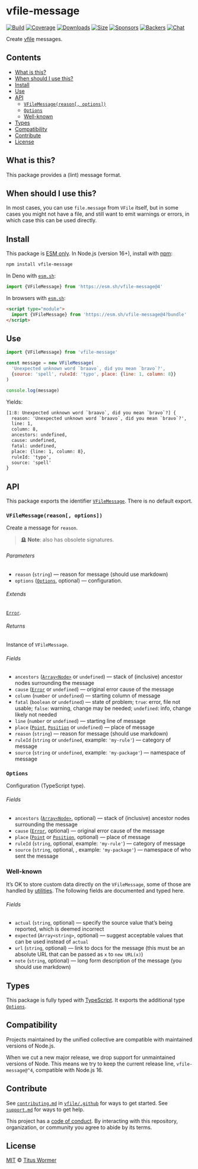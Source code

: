 # vfile-message

[![Build][build-badge]][build]
[![Coverage][coverage-badge]][coverage]
[![Downloads][downloads-badge]][downloads]
[![Size][size-badge]][size]
[![Sponsors][sponsors-badge]][collective]
[![Backers][backers-badge]][collective]
[![Chat][chat-badge]][chat]

Create [vfile][] messages.

## Contents

*   [What is this?](#what-is-this)
*   [When should I use this?](#when-should-i-use-this)
*   [Install](#install)
*   [Use](#use)
*   [API](#api)
    *   [`VFileMessage(reason[, options])`](#vfilemessagereason-options)
    *   [`Options`](#options)
    *   [Well-known](#well-known)
*   [Types](#types)
*   [Compatibility](#compatibility)
*   [Contribute](#contribute)
*   [License](#license)

## What is this?

This package provides a (lint) message format.

## When should I use this?

In most cases, you can use `file.message` from `VFile` itself, but in some
cases you might not have a file, and still want to emit warnings or errors,
in which case this can be used directly.

## Install

This package is [ESM only][esm].
In Node.js (version 16+), install with [npm][]:

```sh
npm install vfile-message
```

In Deno with [`esm.sh`][esmsh]:

```js
import {VFileMessage} from 'https://esm.sh/vfile-message@4'
```

In browsers with [`esm.sh`][esmsh]:

```html
<script type="module">
  import {VFileMessage} from 'https://esm.sh/vfile-message@4?bundle'
</script>
```

## Use

```js
import {VFileMessage} from 'vfile-message'

const message = new VFileMessage(
  'Unexpected unknown word `braavo`, did you mean `bravo`?',
  {source: 'spell', ruleId: 'typo', place: {line: 1, column: 8}}
)

console.log(message)
```

Yields:

```txt
[1:8: Unexpected unknown word `braavo`, did you mean `bravo`?] {
  reason: 'Unexpected unknown word `braavo`, did you mean `bravo`?',
  line: 1,
  column: 8,
  ancestors: undefined,
  cause: undefined,
  fatal: undefined,
  place: {line: 1, column: 8},
  ruleId: 'typo',
  source: 'spell'
}
```

## API

This package exports the identifier [`VFileMessage`][api-vfile-message].
There is no default export.

### `VFileMessage(reason[, options])`

Create a message for `reason`.

> 🪦 **Note**: also has obsolete signatures.

###### Parameters

*   `reason` (`string`)
    — reason for message (should use markdown)
*   `options` ([`Options`][api-options], optional)
    — configuration.

###### Extends

[`Error`][mdn-error].

###### Returns

Instance of `VFileMessage`.

###### Fields

*   `ancestors` ([`Array<Node>`][unist-node] or `undefined`)
    — stack of (inclusive) ancestor nodes surrounding the message
*   `cause` ([`Error`][mdn-error] or `undefined`)
    — original error cause of the message
*   `column` (`number` or `undefined`)
    — starting column of message
*   `fatal` (`boolean` or `undefined`)
    — state of problem; `true`: error, file not usable; `false`: warning,
    change may be needed; `undefined`: info, change likely not needed
*   `line` (`number` or `undefined`)
    — starting line of message
*   `place` ([`Point`][unist-point], [`Position`][unist-position] or `undefined`)
    — place of message
*   `reason` (`string`)
    — reason for message (should use markdown)
*   `ruleId` (`string` or `undefined`, example: `'my-rule'`)
    — category of message
*   `source` (`string` or `undefined`, example: `'my-package'`)
    — namespace of message

### `Options`

Configuration (TypeScript type).

###### Fields

*   `ancestors` ([`Array<Node>`][unist-node], optional)
    — stack of (inclusive) ancestor nodes surrounding the message
*   `cause` ([`Error`][mdn-error], optional)
    — original error cause of the message
*   `place` ([`Point`][unist-point] or [`Position`][unist-position], optional)
    — place of message
*   `ruleId` (`string`, optional, example: `'my-rule'`)
    — category of message
*   `source` (`string`, optional, , example: `'my-package'`)
    — namespace of who sent the message

### Well-known

It’s OK to store custom data directly on the `VFileMessage`, some of those are
handled by [utilities][util].
The following fields are documented and typed here.

###### Fields

*   `actual` (`string`, optional)
    — specify the source value that’s being reported, which is deemed incorrect
*   `expected` (`Array<string>`, optional)
    — suggest acceptable values that can be used instead of `actual`
*   `url` (`string`, optional)
    — link to docs for the message (this must be an absolute URL that can be
    passed as `x` to `new URL(x)`)
*   `note` (`string`, optional)
    — long form description of the message (you should use markdown)

## Types

This package is fully typed with [TypeScript][].
It exports the additional type [`Options`][api-options].

## Compatibility

Projects maintained by the unified collective are compatible with maintained
versions of Node.js.

When we cut a new major release, we drop support for unmaintained versions of
Node.
This means we try to keep the current release line, `vfile-message@^4`,
compatible with Node.js 16.

## Contribute

See [`contributing.md`][contributing] in [`vfile/.github`][health] for ways to
get started.
See [`support.md`][support] for ways to get help.

This project has a [code of conduct][coc].
By interacting with this repository, organization, or community you agree to
abide by its terms.

## License

[MIT][license] © [Titus Wormer][author]

<!-- Definitions -->

[build-badge]: https://github.com/vfile/vfile-message/workflows/main/badge.svg

[build]: https://github.com/vfile/vfile-message/actions

[coverage-badge]: https://img.shields.io/codecov/c/github/vfile/vfile-message.svg

[coverage]: https://codecov.io/github/vfile/vfile-message

[downloads-badge]: https://img.shields.io/npm/dm/vfile-message.svg

[downloads]: https://www.npmjs.com/package/vfile-message

[size-badge]: https://img.shields.io/badge/dynamic/json?label=minzipped%20size&query=$.size.compressedSize&url=https://deno.bundlejs.com/?q=vfile-message

[size]: https://bundlejs.com/?q=vfile-message

[sponsors-badge]: https://opencollective.com/unified/sponsors/badge.svg

[backers-badge]: https://opencollective.com/unified/backers/badge.svg

[collective]: https://opencollective.com/unified

[chat-badge]: https://img.shields.io/badge/chat-discussions-success.svg

[chat]: https://github.com/vfile/vfile/discussions

[npm]: https://docs.npmjs.com/cli/install

[contributing]: https://github.com/vfile/.github/blob/main/contributing.md

[support]: https://github.com/vfile/.github/blob/main/support.md

[health]: https://github.com/vfile/.github

[coc]: https://github.com/vfile/.github/blob/main/code-of-conduct.md

[esm]: https://gist.github.com/sindresorhus/a39789f98801d908bbc7ff3ecc99d99c

[esmsh]: https://esm.sh

[typescript]: https://www.typescriptlang.org

[license]: license

[author]: https://wooorm.com

[mdn-error]: https://developer.mozilla.org/en-US/docs/Web/JavaScript/Reference/Global_Objects/Error

[unist-node]: https://github.com/syntax-tree/unist#node

[unist-point]: https://github.com/syntax-tree/unist#point

[unist-position]: https://github.com/syntax-tree/unist#position

[vfile]: https://github.com/vfile/vfile

[util]: https://github.com/vfile/vfile#utilities

[api-options]: #options

[api-vfile-message]: #vfilemessagereason-options
